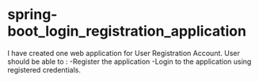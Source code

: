 # spring-boot_login_registration_application
I have created one web application for User Registration Account. 
User should be able to :
  -Register the application 
  -Login to the application using registered credentials.
